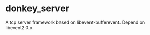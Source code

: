 donkey_server
=============

A tcp server framework based on libevent-bufferevent.  Depend on libevent2.0.x.